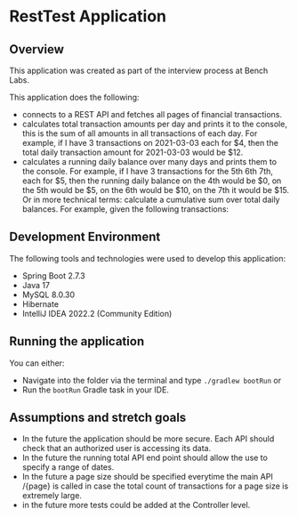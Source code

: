 # RestTest Application

## Overview
This application was created as part of the interview process at Bench Labs.

This application does the following:
- connects to a REST API and fetches all pages of financial transactions.
- calculates total transaction amounts per day and prints it to the console, this is the sum of all amounts in all transactions of each day. For example, if I have 3 transactions on 2021-03-03 each for $4, then the total daily transaction amount for 2021-03-03 would be $12.
- calculates a running daily balance over many days and prints them to the console. For example, if I have 3 transactions for the 5th 6th 7th, each for $5, then the running daily balance on the 4th would be $0, on the 5th would be $5, on the 6th would be $10, on the 7th it would be $15. Or in more technical terms: calculate a cumulative sum over total daily balances. For example, given the following transactions:

## Development Environment
The following tools and technologies were used to develop this application:

- Spring Boot 2.7.3
- Java 17 
- MySQL 8.0.30
- Hibernate
- IntelliJ IDEA 2022.2 (Community Edition)

## Running the application
You can either: 
- Navigate into the folder via the terminal and type `./gradlew bootRun` or
- Run the `bootRun` Gradle task in your IDE.

## Assumptions and stretch goals
- In the future the application should be more secure. Each API should check that an authorized user is accessing its data.
- In the future the running total API end point should allow the use to specify a range of dates.
- In the future a page size should be specified everytime the main API /{page} is called in case the total count of transactions for a page size is extremely large.
- in the future more tests could be added at the Controller level.